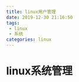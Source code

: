 ```yaml
---
title: linux用户管理
date: 2019-12-30 21:16:50
tags:
 - linux
 - 系统
categories: linux
---
```


# linux系统管理



&emsp;&emsp;

